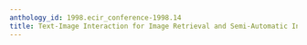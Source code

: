 ```yaml
---
anthology_id: 1998.ecir_conference-1998.14
title: Text-Image Interaction for Image Retrieval and Semi-Automatic Indexing
---
```

